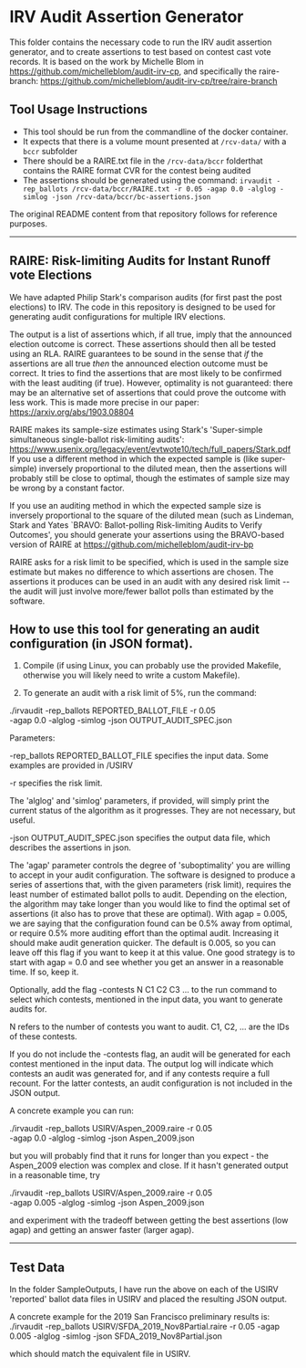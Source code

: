 # IRV Audit Assertion Generator
This folder contains the necessary code to run the IRV audit assertion generator, and to create assertions to test based on contest cast vote records. 
It is based on the work by Michelle Blom in https://github.com/michelleblom/audit-irv-cp, and specifically the raire-branch: https://github.com/michelleblom/audit-irv-cp/tree/raire-branch

## Tool Usage Instructions
* This tool should be run from the commandline of the docker container.
* It expects that there is a volume mount presented at `/rcv-data/` with a `bccr` subfolder
* There should be a RAIRE.txt file in the `/rcv-data/bccr` folderthat contains the RAIRE format CVR for the contest being audited
* The assertions should be generated using the command:
  `irvaudit -rep_ballots /rcv-data/bccr/RAIRE.txt -r 0.05 -agap 0.0 -alglog -simlog -json /rcv-data/bccr/bc-assertions.json`

The original README content from that repository follows for reference purposes.

----------------------------------------------------------------------------

## RAIRE: Risk-limiting Audits for Instant Runoff vote Elections

We have adapted Philip Stark's comparison audits (for first past the 
post elections) to IRV. The code in this repository is designed to be used for
generating audit configurations for multiple IRV elections. 

The output is a list of assertions which, if all true, imply that the 
announced election outcome is correct.  These assertions should then all
be tested using an RLA.  RAIRE guarantees to be sound in the sense that 
_if_ the assertions are all true _then_ the announced election outcome 
must be correct.  It tries to find the assertions that are most likely
to be confirmed with the least auditing (if true).  However, optimality
is not guaranteed: there may be an alternative set of assertions that could
prove the outcome with less work.  This is made more precise in our paper:
https://arxiv.org/abs/1903.08804

RAIRE makes its sample-size estimates using Stark's 'Super-simple simultaneous
single-ballot risk-limiting audits':
https://www.usenix.org/legacy/event/evtwote10/tech/full_papers/Stark.pdf
If you use a different method in which the expected sample is (like
super-simple) inversely proportional to the diluted mean, then the 
assertions will probably still be close to optimal, though the estimates
of sample size may be wrong by a constant factor. 

If you use an auditing method in which the expected sample size is  
inversely proportional to the square of the diluted mean (such as
Lindeman, Stark and Yates `BRAVO: Ballot-polling Risk-limiting Audits to 
Verify Outcomes', you should generate your assertions using the 
BRAVO-based version of RAIRE at
https://github.com/michelleblom/audit-irv-bp

RAIRE asks for a risk limit to be specified, which is used in the 
sample size estimate but makes no difference to which assertions are
chosen.  The assertions it produces can be used in an audit with any
desired risk limit -- the audit will just involve more/fewer ballot 
polls than estimated by the software. 

## How to use this tool for generating an audit configuration (in JSON format).

1. Compile (if using Linux, you can probably use the provided Makefile,
otherwise you will likely need to write a custom Makefile).

2. To generate an audit with a risk limit of 5%, run the command: 

./irvaudit -rep_ballots REPORTED_BALLOT_FILE -r 0.05  
    -agap 0.0 -alglog -simlog -json OUTPUT_AUDIT_SPEC.json

Parameters:

-rep_ballots REPORTED_BALLOT_FILE specifies the input data.  Some
examples are provided in /USIRV  

-r specifies the risk limit.  

The 'alglog' and 'simlog' parameters, if provided,
will simply print the current status of the algorithm as it progresses. They
are not necessary, but useful. 

-json OUTPUT_AUDIT_SPEC.json specifies the output data file, which
describes the assertions in json.

The 'agap' parameter controls the degree of 'suboptimality' you are willing to
accept in your audit configuration. The software is designed to produce a
series of assertions that, with the given parameters (risk limit), requires the
least number of estimated ballot polls to audit.  Depending on the election,
the algorithm may take longer than you would like to find the optimal set of
assertions (it also has to prove that these are optimal). With agap = 0.005, we
are saying that the configuration found can be 0.5% away from optimal, or
require 0.5% more auditing effort than the optimal audit. Increasing it should
make audit generation quicker. The default is 0.005, so you can leave off this
flag if you want to keep it at this value. One good strategy is to start with
agap = 0.0 and see whether you get an answer in a reasonable time.  If so,
keep it.

Optionally, add the flag -contests N C1 C2 C3 ... to the run command to 
select which contests, mentioned in the input data, you want to generate 
audits for.

N refers to the number of contests you want to audit.
C1, C2, ... are the IDs of these contests.

If you do not include the -contests flag, an audit will be generated for
each contest mentioned in the input data. The output log will indicate
which contests an audit was generated for, and if any contests require 
a full recount. For the latter contests, an audit configuration is not
included in the JSON output.

A concrete example you can run:

./irvaudit -rep_ballots USIRV/Aspen_2009.raire -r 0.05  
    -agap 0.0 -alglog -simlog -json Aspen_2009.json

but you will probably find that it runs for longer than you expect - 
the Aspen_2009 election was complex and close.  If it hasn't generated
output in a reasonable time, try

./irvaudit -rep_ballots USIRV/Aspen_2009.raire -r 0.05  
    -agap 0.005 -alglog -simlog -json Aspen_2009.json

and experiment with the tradeoff between getting the best assertions
(low agap) and getting an answer faster (larger agap).

---------------------------------------------------------------------------
Test Data
---------------------------------------------------------------------------

In the folder SampleOutputs, I have run the above on each of the USIRV
'reported' ballot data files in USIRV and placed the resulting JSON output. 
 
A concrete example for the 2019 San Francisco preliminary results is:
./irvaudit -rep_ballots USIRV/SFDA_2019_Nov8Partial.raire -r 0.05 -agap 0.005 -alglog -simlog -json SFDA_2019_Nov8Partial.json

which should match the equivalent file in USIRV. 

